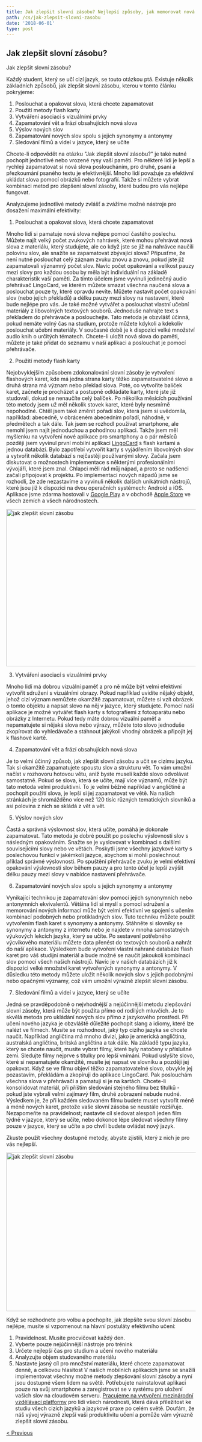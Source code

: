 ```yaml
---
title: Jak zlepšit slovní zásobu? Nejlepší způsoby, jak memorovat nová slova
path: /cs/jak-zlepsit-slovni-zasobu
date: '2018-06-01'
type: post
---
```

## Jak zlepšit slovní zásobu?
Jak zlepšit slovní zásobu?

Každý student, který se učí cizí jazyk, se touto otázkou ptá. Existuje několik základních způsobů, jak zlepšit slovní zásobu, kterou v tomto článku pokryjeme:
1. Poslouchat a opakovat slova, která chcete zapamatovat
2. Použití metody flash karty
3. Vytváření asociací s vizuálními prvky
4. Zapamatování vět a frází obsahujících nová slova
5. Výslov nových slov
6. Zapamatování nových slov spolu s jejich synonymy a antonymy
7. Sledování filmů a videí v jazyce, který se učíte

Chcete-li odpovědět na otázku "Jak zlepšit slovní zásobu?" je také nutné pochopit jednotlivé nebo vrozené rysy vaší paměti. Pro některé lidi je lepší a rychleji zapamatovat si nová slova posloucháním, pro druhé, psaní a přezkoumání psaného textu je efektivnější. Mnoho lidí považuje za efektivní ukládat slova pomocí obrázků nebo fotografií. Takže si můžete vybrat kombinaci metod pro zlepšení slovní zásoby, které budou pro vás nejlépe fungovat.

Analyzujeme jednotlivé metody zvlášť a zvážíme možné nástroje pro dosažení maximální efektivity:

1. Poslouchat a opakovat slova, která chcete zapamatovat

Mnoho lidí si pamatuje nová slova nejlépe pomocí častého poslechu.
Můžete najít velký počet zvukových nahrávek, které mohou přehrávat nová slova z materiálu, který studujete, ale co když jste se již na nahrávce naučili polovinu slov, ale snažíte se zapamatovat zbývající slova? Připusťme, že není nutné poslouchat celý záznam zvuku znovu a znovu, pokud jste již zapamatovali významný počet slov. Navíc počet opakování a velikost pauzy mezi slovy pro každou osobu by měla být individuální na základě charakteristik vaší paměti.
Za tímto účelem jsme vyvinuli jedinečný audio přehrávač LingoCard, ve kterém můžete smazat všechna naučená slova a poslouchat pouze ty, které opravdu nevíte. Můžete nastavit počet opakování slov (nebo jejich překladů) a délku pauzy mezi slovy na nastavení, které bude nejlépe pro vás.
Je také možné vytvářet a poslouchat vlastní učební materiály z libovolných textových souborů. Jednoduše nahrajte text s překladem do přehrávače a poslouchejte.
Tato metoda je obzvlášť účinná, pokud nemáte volný čas na studium, protože můžete kdykoli a kdekoliv poslouchat učební materiály.
V současné době je k dispozici velké množství audio knih o určitých tématech. Chcete-li uložit nová slova do paměti, můžete je také přidat do seznamu v naší aplikaci a poslouchat je pomocí přehrávače.

2. Použití metody flash karty

Nejobvyklejším způsobem zdokonalování slovní zásoby je vytvoření flashových karet, kde má jedna strana karty těžko zapamatovatelné slovo a druhá strana má význam nebo překlad slova.
Poté, co vytvoříte balíček karet, začnete je procházet a postupně odkládáte karty, které jste již studovali, dokud se nenaučíte celý balíček.
Po několika měsících používání této metody jsem už měl několik stovek karet, které byly nesmírně nepohodlné.
Chtěl jsem také změnit pořadí slov, která jsem si uvědomila, například: abecedně, v obráceném abecedním pořadí, náhodně, v předmětech a tak dále.
Tak jsem se rozhodl používat smartphone, ale nemohl jsem najít jednoduchou a pohodlnou aplikaci. Takže jsem měl myšlenku na vytvoření nové aplikace pro smartphony a o pár měsíců později jsem vyvinul první mobilní aplikaci <a href="https://lingocard.com" target="_blank" rel="noopener">LingoCard</a> s flash kartami a jednou databází. Bylo zapotřebí vytvořit karty s vyjádřením libovolných slov a vytvořit několik databází s nejčastěji používanými slovy. Začala jsem diskutovat o možnostech implementace s některými profesionálními vývojáři, které jsem znal. Chlapci měli rád můj nápad, a proto se nadšenci začali připojovat k projektu. Po implementaci nových nápadů jsme se rozhodli, že zde nezastavíme a vyvinuli několik dalších unikátních nástrojů, které jsou již k dispozici na dvou operačních systémech: Android a iOS. Aplikace jsme zdarma hostovali v <a href="https://play.google.com/store/apps/details?id=com.lingocard.lingocard" target="_blank" rel="noopener">Google Play</a> a v obchodě <a href="https://itunes.apple.com/us/app/lingocard/id1217076835?mt=8" target="_blank" rel="noopener">Apple Store</a> ve všech zemích a všech národnostech.

<img class="aligncenter wp-image-7043" src="../images/2018/05/flash-card-Just-develop.png" alt="jak zlepšit slovní zásobu" width="625" height="417" />

3. Vytváření asociací s vizuálními prvky

Mnoho lidí má dobrou vizuální paměť a pro ně může být velmi efektivní vytvořit sdružení s vizuálními obrazy. Pokud například uvidíte nějaký objekt, jehož cizí význam nemůžete okamžitě zapamatovat, můžete si vzít obrázek o tomto objektu a napsat slovo na něj v jazyce, který studujete.
Pomocí naší aplikace je možné vytvářet flash karty s fotografiemi z fotoaparátu nebo obrázky z Internetu.
Pokud tedy máte dobrou vizuální paměť a nepamatujete si nějaká slova nebo výrazy, můžete toto slovo jednoduše zkopírovat do vyhledávače a stáhnout jakýkoli vhodný obrázek a připojit jej k flashové kartě.

4. Zapamatování vět a frází obsahujících nová slova

Je to velmi účinný způsob, jak zlepšit slovní zásobu a učit se cizímu jazyku. Tak si okamžitě zapamatujete spoustu slov a strukturu vět. To vám umožní načíst v rozhovoru hotovou větu, aniž byste museli každé slovo odvolávat samostatně.
Pokud se slova, která se učíte, mají více významů, může být tato metoda velmi produktivní. To je velmi běžné například v angličtině a pochopit použití slova, je lepší si jej zapamatovat ve větě.
Na našich stránkách je shromážděno více než 120 tisíc různých tematických slovníků a asi polovina z nich se skládá z vět a vět.

5. Výslov nových slov

Častá a správná výslovnost slov, která učíte, pomáhá je dokonale zapamatovat.
Tato metoda je dobré použít po poslechu výslovnosti slov s následným opakováním.
Snažte se je vyslovovat v kombinaci s dalšími souvisejícími slovy nebo ve větách.
Poskytli jsme všechny jazykové karty s poslechovou funkcí v jakémkoli jazyce, abychom si mohli poslechnout příklad správné výslovnosti.
Po spuštění přehrávače zvuku je velmi efektivní opakování výslovnosti slov během pauzy a pro tento účel je lepší zvýšit délku pauzy mezi slovy v nabídce nastavení přehrávače.

6. Zapamatování nových slov spolu s jejich synonymy a antonymy

Vynikající technikou je zapamatování slov pomocí jejich synonymních nebo antonymních ekvivalentů.
Většina lidí si myslí s pomocí sdružení a memorování nových informací může být velmi efektivní ve spojení s učením kombinací podobných nebo protikladných slov.
Tuto techniku ​​můžete použít vytvořením flash karet s synonymy a antonymy.
Stáhněte si slovníky se synonymy a antonymy z internetu nebo je najdete v mnoha samostatných výukových lekcích jazyka, který se učíte. Po sestavení potřebného výcvikového materiálu můžete data přenést do textových souborů a nahrát do naší aplikace. Výsledkem bude vytvoření vlastní nahrané databáze flash karet pro váš studijní materiál a bude možné se naučit jakoukoli kombinaci slov pomocí všech našich nástrojů.
Navíc je v našich databázích již k dispozici velké množství karet vytvořených synonymy a antonymy.
V důsledku této metody můžete uložit několik nových slov s jejich podobnými nebo opačnými významy, což vám umožní výrazně zlepšit slovní zásobu.

7. Sledování filmů a videí v jazyce, který se učíte

Jedná se pravděpodobně o nejvhodnější a nejúčinnější metodu zlepšování slovní zásoby, která může být použita přímo od rodilých mluvčích.
Je to skvělá metoda pro ukládání nových slov přímo z jazykového prostředí. Při učení nového jazyka je obzvláště důležité pochopit slang a idiomy, které lze nalézt ve filmech.
Musíte se rozhodnout, jaký typ cizího jazyka se chcete naučit. Například angličtina má mnoho divizí, jako je americká angličtina, australská angličtina, britská angličtina a tak dále. Na základě typu jazyka, který se chcete naučit, musíte vybrat filmy, které byly natočeny v příslušné zemi.
Sledujte filmy nejprve s titulky pro lepší vnímání. Pokud uslyšíte slovo, které si nepamatujete okamžitě, musíte jej napsat ve slovníku a později jej opakovat.
Když se ve filmu objeví těžko zapamatovatelné slovo, obvykle jej pozastavím, překládám a zkopíruji do aplikace LingoCard. Pak poslouchám všechna slova v přehrávači a pamatuji si je na kartách.
Chcete-li konsolidovat materiál, při příštím sledování stejného filmu bez titulků - pokud jste vybrali velmi zajímavý film, druhé zobrazení nebude nudné.
Výsledkem je, že při každém sledovaném filmu budete muset vytvořit méně a méně nových karet, protože vaše slovní zásoba se neustále rozšiřuje.
Nezapomeňte na pravidelnost; nastavte cíl sledovat alespoň jeden film týdně v jazyce, který se učíte, nebo dokonce lépe sledovat všechny filmy pouze v jazyce, který se učíte a po chvíli budete ovládat nový jazyk.

Zkuste použít všechny dostupné metody, abyste zjistili, který z nich je pro vás nejlepší.

<img class="aligncenter wp-image-7582" src="../images/2018/05/learn-foreign-language.jpg" alt="jak zlepšit slovní zásobu" width="720" height="421" />

Když se rozhodnete pro volbu a pochopíte, jak zlepšíte svou slovní zásobu nejlépe, musíte si vzpomenout na hlavní postuláty efektivního učení:
1. Pravidelnost. Musíte procvičovat každý den.
2. Vyberte pouze nejúčinnější nástroje pro trénink
3. Určete nejlepší čas pro studium a učení nového materiálu
4. Analyzujte objem studovaného materiálu
5. Nastavte jasný cíl pro množství materiálu, které chcete zapamatovat denně, a celkovou hlasitost
V našich mobilních aplikacích jsme se snažili implementovat všechny možné metody zlepšování slovní zásoby a nyní jsou dostupné všem lidem na světě. Potřebujete nainstalovat aplikaci pouze na svůj smartphone a zaregistrovat se v systému pro uložení vašich slov na cloudovém serveru.
<a href="https://lingocard.com" target="_blank" rel="noopener">Pracujeme na vytvoření mezinárodní vzdělávací platformy</a> pro lidi všech národností, která dává příležitost ke studiu všech cizích jazyků a jazykové praxe po celém světě. Doufám, že náš vývoj výrazně zlepší vaši produktivitu učení a pomůže vám výrazně zlepšit slovní zásobu.

<a href="/cs/jazykove-karty">< Previous</a>